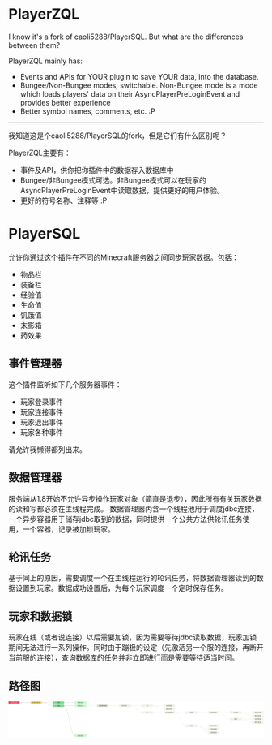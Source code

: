 # PlayerZQL

I know it's a fork of caoli5288/PlayerSQL. But what are the differences between them?

PlayerZQL mainly has:
* Events and APIs for YOUR plugin to save YOUR data, into the database.
* Bungee/Non-Bungee modes, switchable. Non-Bungee mode is a mode which loads players' data on their     AsyncPlayerPreLoginEvent and provides better experience
* Better symbol names, comments, etc. :P

---
我知道这是个caoli5288/PlayerSQL的fork，但是它们有什么区别呢？


PlayerZQL主要有：

* 事件及API，供你把你插件中的数据存入数据库中
* Bungee/非Bungee模式可选。非Bungee模式可以在玩家的AsyncPlayerPreLoginEvent中读取数据，提供更好的用户体验。
* 更好的符号名称、注释等 :P

PlayerSQL
=========
允许你通过这个插件在不同的Minecraft服务器之间同步玩家数据。包括：
- 物品栏
- 装备栏
- 经验值
- 生命值
- 饥饿值
- 末影箱
- 药效果

事件管理器
--------
这个插件监听如下几个服务器事件：
- 玩家登录事件
- 玩家连接事件
- 玩家退出事件
- 玩家各种事件

请允许我懒得都列出来。

数据管理器
--------
服务端从1.8开始不允许异步操作玩家对象（简直是退步），因此所有有关玩家数据的读和写都必须在主线程完成。
数据管理器内含一个线程池用于调度jdbc连接，一个异步容器用于储存jdbc取到的数据，同时提供一个公共方法供轮讯任务使用，一个容器，记录被加锁玩家。

轮讯任务
------
基于同上的原因，需要调度一个在主线程运行的轮讯任务，将数据管理器读到的数据设置到玩家。数据成功设置后，为每个玩家调度一个定时保存任务。

玩家和数据锁
-----------
玩家在线（或者说连接）以后需要加锁，因为需要等待jdbc读取数据，玩家加锁期间无法进行一系列操作。同时由于蹦极的设定（先激活另一个服的连接，再断开当前服的连接），查询数据库的任务并非立即进行而是需要等待适当时间。

路径图
----
![](image/mindmap.png)
